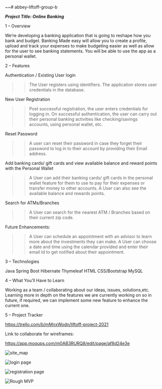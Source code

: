 ~~# abbey-liftoff-group-b

**_Project Title: Online Banking_**

1 – Overview

We’re developing a banking application that is going to reshape how you bank and budget. Banking Made easy will allow you to create a profile, upload and track your expenses to make budgeting easier as well as allow for the user to see banking statements. You will be able to use the app as a personal wallet.

2 – Features

Authentication / Existing User login
>> The User registers using identifiers. The application stores user credentials in the database. 

New User Registration
>> Post successful registration, the user enters credentials for logging in. On successful authentication, the user can carry out their personal banking activities like checking/savings accounts, using personal wallet, etc.

Reset Password
>> A user can reset their password in case they forget their password to log in to their account by providing their Email address.

Add banking cards/ gift cards and view available balance and reward points with the Personal Wallet 
>> A User can add their banking cards/ gift cards in the personal wallet feature for them to use to pay for their expenses or transfer money to other accounts. A User can also see the available balance and rewards points.

Search for ATMs/Branches
>> A User can search for the nearest ATM / Branches based on their current zip code. 


Future Enhancements:
>> A User can schedule an appointment with an advisor to learn more about the investments they can make. A User can choose a date and time using the calendar provided and enter their email Id to get notified about their appointment.

3 – Technologies

Java
Spring Boot
Hibernate
Thymeleaf
HTML
CSS/Bootstrap
MySQL


4 – What You’ll Have to Learn

Working as a team / collaborating about our ideas, issues, solutions,etc.
Learning more in depth on the features we are currently working on so in future, if required, we can implement some new feature to enhance the current one.

5 – Project Tracker

https://trello.com/b/mMnxWodn/liftoff-project-2021

Link to collaborate for wireframes:

https://app.moqups.com/m0AB3RURQ8/edit/page/af8d24e3e

![site_map](https://user-images.githubusercontent.com/48425335/132971087-7979f82a-e2a0-442b-9c5f-d3d7335881e7.png)

![login page](https://user-images.githubusercontent.com/48425335/132971117-83aea587-a6f1-4832-9b3e-41ecc2c845de.png)

![registration page](https://user-images.githubusercontent.com/48425335/132971124-2e1e877f-84a8-4eae-8373-70cd00086a01.png)

![Rough MVP](https://user-images.githubusercontent.com/48425335/132971126-ca242ffd-4fdc-4caa-a317-85b2b5fddf19.png)
